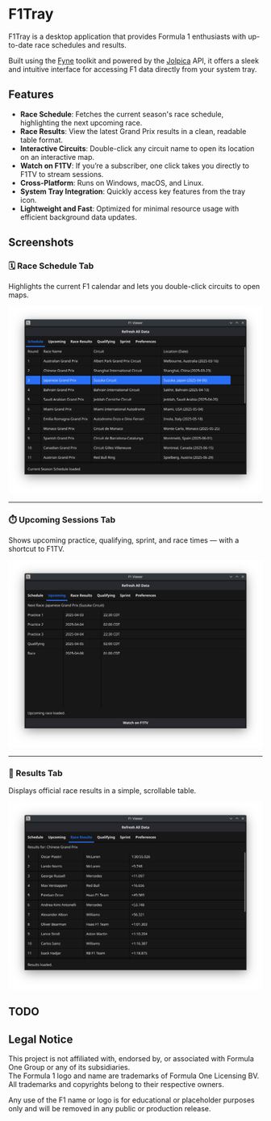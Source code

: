 # F1Tray

F1Tray is a desktop application that provides Formula 1 enthusiasts with up-to-date race schedules and results.  

Built using the [Fyne](https://fyne.io/) toolkit and powered by the [Jolpica](https://jolpica.com/) API, it offers a sleek and intuitive interface for accessing F1 data directly from your system tray.

## Features

- **Race Schedule**: Fetches the current season's race schedule, highlighting the next upcoming race.
- **Race Results**: View the latest Grand Prix results in a clean, readable table format.
- **Interactive Circuits**: Double-click any circuit name to open its location on an interactive map.
- **Watch on F1TV**: If you’re a subscriber, one click takes you directly to F1TV to stream sessions.
- **Cross-Platform**: Runs on Windows, macOS, and Linux.
- **System Tray Integration**: Quickly access key features from the tray icon.
- **Lightweight and Fast**: Optimized for minimal resource usage with efficient background data updates.

## Screenshots

### 🗓️ Race Schedule Tab  
Highlights the current F1 calendar and lets you double-click circuits to open maps.

![Schedule Tab](cmd/f1tray/assets/schedule.png)

---

### ⏱️ Upcoming Sessions Tab  
Shows upcoming practice, qualifying, sprint, and race times — with a shortcut to F1TV.

![Upcoming Tab](cmd/f1tray/assets/upcoming.png)

---

### 🏁 Results Tab  
Displays official race results in a simple, scrollable table.

![Results Tab](cmd/f1tray/assets/results.png)

## TODO

## Legal Notice

This project is not affiliated with, endorsed by, or associated with Formula One Group or any of its subsidiaries.  
The Formula 1 logo and name are trademarks of Formula One Licensing BV.  
All trademarks and copyrights belong to their respective owners.

Any use of the F1 name or logo is for educational or placeholder purposes only and will be removed in any public or production release.

